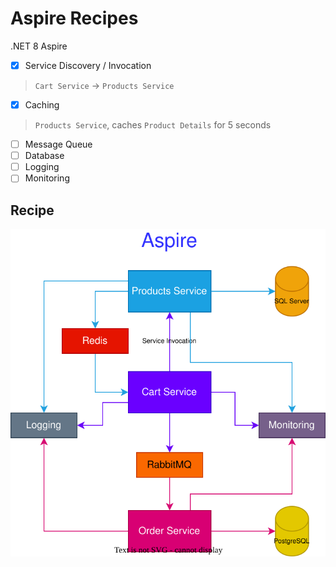 # Aspire Recipes

.NET 8 Aspire

- [x] Service Discovery / Invocation

> `Cart Service` -> `Products Service`

- [x] Caching

> `Products Service`, caches `Product Details` for 5 seconds

- [ ] Message Queue
- [ ] Database
- [ ] Logging
- [ ] Monitoring

## Recipe

![Aspire](./assets/Aspire.svg)
